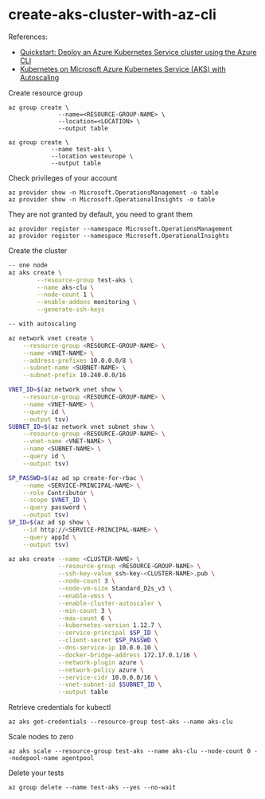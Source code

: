 # create-aks-cluster-with-az-cli

References:

* [Quickstart: Deploy an Azure Kubernetes Service cluster using the Azure CLI](https://docs.microsoft.com/es-es/azure/aks/kubernetes-walkthrough?source=docs)
* [Kubernetes on Microsoft Azure Kubernetes Service (AKS) with Autoscaling](https://zero-to-jupyterhub.readthedocs.io/en/latest/kubernetes/microsoft/step-zero-azure-autoscale.html)

Create resource group

```
az group create \
              --name=<RESOURCE-GROUP-NAME> \
              --location=<LOCATION> \
              --output table

az group create \
            --name test-aks \
            --location westeurope \
            --output table

```

Check privileges of your account

```
az provider show -n Microsoft.OperationsManagement -o table
az provider show -n Microsoft.OperationalInsights -o table
```

They are not granted by default, you need to grant them

```
az provider register --namespace Microsoft.OperationsManagement
az provider register --namespace Microsoft.OperationalInsights
```

Create the cluster

```bash
-- one node
az aks create \
        --resource-group test-aks \
        --name aks-clu \
        --node-count 1 \
        --enable-addons monitoring \
        --generate-ssh-keys

-- with autoscaling

az network vnet create \
    --resource-group <RESOURCE-GROUP-NAME> \
    --name <VNET-NAME> \
    --address-prefixes 10.0.0.0/8 \
    --subnet-name <SUBNET-NAME> \
    --subnet-prefix 10.240.0.0/16

VNET_ID=$(az network vnet show \
    --resource-group <RESOURCE-GROUP-NAME> \
    --name <VNET-NAME> \
    --query id \
    --output tsv)
SUBNET_ID=$(az network vnet subnet show \
    --resource-group <RESOURCE-GROUP-NAME> \
    --vnet-name <VNET-NAME> \
    --name <SUBNET-NAME> \
    --query id \
    --output tsv)

SP_PASSWD=$(az ad sp create-for-rbac \
    --name <SERVICE-PRINCIPAL-NAME> \
    --role Contributor \
    --scope $VNET_ID \
    --query password \
    --output tsv)
SP_ID=$(az ad sp show \
    --id http://<SERVICE-PRINCIPAL-NAME> \
    --query appId \
    --output tsv)

az aks create --name <CLUSTER-NAME> \
              --resource-group <RESOURCE-GROUP-NAME> \
              --ssh-key-value ssh-key-<CLUSTER-NAME>.pub \
              --node-count 3 \
              --node-vm-size Standard_D2s_v3 \
              --enable-vmss \
              --enable-cluster-autoscaler \
              --min-count 3 \
              --max-count 6 \
              --kubernetes-version 1.12.7 \
              --service-principal $SP_ID \
              --client-secret $SP_PASSWD \
              --dns-service-ip 10.0.0.10 \
              --docker-bridge-address 172.17.0.1/16 \
              --network-plugin azure \
              --network-policy azure \
              --service-cidr 10.0.0.0/16 \
              --vnet-subnet-id $SUBNET_ID \
              --output table

```
Retrieve credentials for kubectl

```
az aks get-credentials --resource-group test-aks --name aks-clu
```
Scale nodes to zero
```
az aks scale --resource-group test-aks --name aks-clu --node-count 0 --nodepool-name agentpool
```
Delete your tests
```
az group delete --name test-aks --yes --no-wait
```
